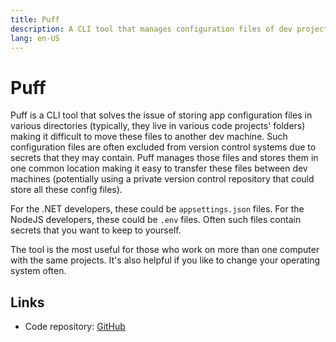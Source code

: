 ```yaml
---
title: Puff
description: A CLI tool that manages configuration files of dev projects
lang: en-US
---
```


# Puff

Puff is a CLI tool that solves the issue of storing app configuration files in
various directories (typically, they live in various code projects' folders)
making it difficult to move these files to another dev machine. Such
configuration files are often excluded from version control systems due to
secrets that they may contain. Puff manages those files and stores them in one
common location making it easy to transfer these files between dev machines
(potentially using a private version control repository that could store all these
config files).

For the .NET developers, these could be `appsettings.json` files. For the NodeJS
developers, these could be `.env` files. Often such files contain secrets that you
want to keep to yourself.

The tool is the most useful for those who work on more than one computer with the 
same projects. It's also helpful if you like to change your operating system often.

## Links

- Code repository: [GitHub](https://github.com/marcinjahn/puff)